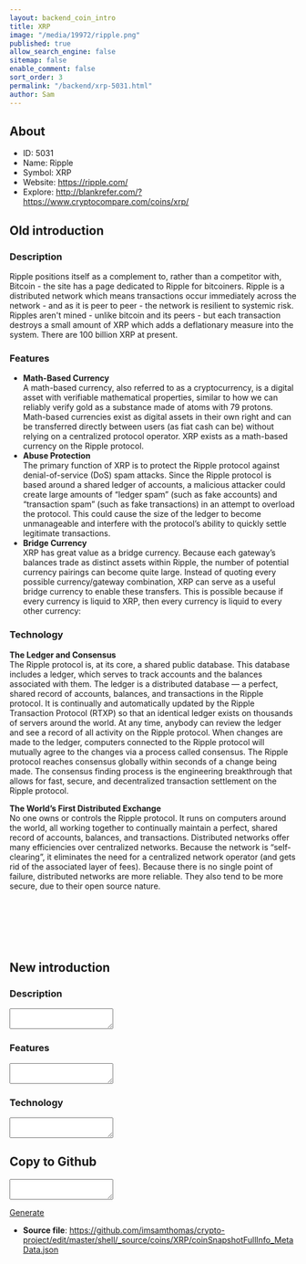 ```yaml
---
layout: backend_coin_intro
title: XRP
image: "/media/19972/ripple.png"
published: true
allow_search_engine: false
sitemap: false
enable_comment: false
sort_order: 3
permalink: "/backend/xrp-5031.html"
author: Sam
---
```


## About

- ID: 5031
- Name: Ripple
- Symbol: XRP
- Website: https://ripple.com/
- Explore: http://blankrefer.com/?https://www.cryptocompare.com/coins/xrp/


## Old introduction

### Description

<p>Ripple positions itself as a complement to, rather than a competitor with, Bitcoin - the site has a page dedicated to Ripple for bitcoiners. Ripple is a distributed network which means transactions occur immediately across the network - and as it is peer to peer - the network is resilient to systemic risk. Ripples aren&#39;t mined - unlike bitcoin and its peers - but each transaction destroys a small amount of XRP which adds a deflationary measure into the system. There are 100 billion XRP at present.</p>

### Features
<ul><li><strong>Math-Based Currency</strong><br />A math-based currency, also referred to as a cryptocurrency, is a digital asset with verifiable mathematical properties, similar to how we can reliably verify gold as a substance made of atoms with 79 protons. Math-based currencies exist as digital assets in their own right and can be transferred directly between users (as fiat cash can be) without relying on a centralized protocol operator. XRP exists as a math-based currency on the Ripple protocol.</li><li><strong>Abuse Protection<br /></strong>The primary function of XRP is to protect the Ripple protocol against denial-of-service (DoS) spam attacks. Since the Ripple protocol is based around a shared ledger of accounts, a malicious attacker could create large amounts of “ledger spam” (such as fake accounts) and “transaction spam” (such as fake transactions) in an attempt to overload the protocol. This could cause the size of the ledger to become unmanageable and interfere with the protocol’s ability to quickly settle legitimate transactions.</li><li><strong>Bridge Currency</strong><br />XRP has great value as a bridge currency. Because each gateway’s balances trade as distinct assets within Ripple, the number of potential currency pairings can become quite large. Instead of quoting every possible currency/gateway combination, XRP can serve as a useful bridge currency to enable these transfers. This is possible because if every currency is liquid to XRP, then every currency is liquid to every other currency:</li></ul>

### Technology
<p><strong>The Ledger and Consensus</strong><br />The Ripple protocol is, at its core, a shared public database. This database includes a ledger, which serves to track accounts and the balances associated with them. The ledger is a distributed database — a perfect, shared record of accounts, balances, and transactions in the Ripple protocol. It is continually and automatically updated by the Ripple Transaction Protocol (RTXP) so that an identical ledger exists on thousands of servers around the world. At any time, anybody can review the ledger and see a record of all activity on the Ripple protocol. When changes are made to the ledger, computers connected to the Ripple protocol will mutually agree to the changes via a process called consensus. The Ripple protocol reaches consensus globally within seconds of a change being made. The consensus finding process is the engineering breakthrough that allows for fast, secure, and decentralized transaction settlement on the Ripple protocol.</p><p><strong>The World’s First Distributed Exchange<br /></strong>No one owns or controls the Ripple protocol. It runs on computers around the world, all working together to continually maintain a perfect, shared record of accounts, balances, and transactions. Distributed networks offer many efficiencies over centralized networks. Because the network is “self-clearing”, it eliminates the need for a centralized network operator (and gets rid of the associated layer of fees). Because there is no single point of failure, distributed networks are more reliable. They also tend to be more secure, due to their open source nature.</p><p> </p><p><strong> </strong></p><p> </p>



## New introduction


### Description
<textarea id="meta_description" name="description"></textarea>

### Features
<textarea id="meta_features" name="features"></textarea>

### Technology
<textarea id="meta_technology" name="technology"></textarea>


## Copy to Github

<textarea id="coinsnapshotfullinfo_metadata"></textarea>

<a href="#gen" onclick="generateMetaDatJson()">Generate</a>

- **Source file**: <a href="https://github.com/imsamthomas/crypto-project/edit/master/shell/_source/coins/XRP/coinSnapshotFullInfo_MetaData.json">https://github.com/imsamthomas/crypto-project/edit/master/shell/_source/coins/XRP/coinSnapshotFullInfo_MetaData.json</a>

